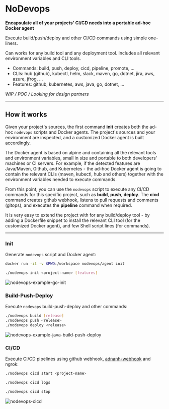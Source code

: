 # NoDevops

**Encapsulate all of your projects' CI/CD needs into a portable ad-hoc Docker agent**

Execute build/push/deploy and other CI/CD commands using simple one-liners.

Can works for any build tool and any deployment tool. Includes all relevant environment variables and CLI tools.

- Commands: build, push, deploy, cicd, pipeline, promote, ...
- CLIs: hub (github), kubectl, helm, slack, maven, go, dotnet, jira, aws, azure, jfrog, ...
- Features: github, kubernetes, aws, java, go, dotnet, ...

_WIP / POC / Looking for design partners_

----

## How it works

Given your project's sources, the first command **init** creates both the ad-hoc `nodevops` scripts and Docker agents. 
The project's sources and your environment are inspected, and a customized Docker agent is built accordingly.

The Docker agent is based on alpine and containing all the relevant tools and environment variables, small in size and portable to both developers' machines or CI servers.
For example, if the detected features are Java/Maven, Github, and Kubernetes - the ad-hoc Docker agent is going to contain the relevant CLIs (maven, kubectl, hub and others) together with the environment variables needed to execute commands.

From this point, you can use the `nodevops` script to execute any CI/CD commands for this specific project, such as **build**, **push**, **deploy**. The **cicd** command creates github webhook, listens to pull requests and comments (gitops), and executes the **pipeline** command when required.

It is very easy to extend the project with for any build/deploy tool - by adding a Dockerfile snippet to install the relevant CLI tool (for the customized Docker agent), and few Shell script lines (for commands).

----

### Init
Generate `nodevops` script and Docker agent:
```bash
docker run -it -v $PWD:/workspace nodevops/agent init

./nodevops init <project-name> [features]
```

![nodevops-example-go-init](https://user-images.githubusercontent.com/2588829/53689563-830e1f00-3d8b-11e9-9420-46ff8947124f.gif)

### Build-Push-Deploy
Execute `nodevops` build-push-deploy and other commands:
```bash
./nodevops build [release]
./nodevops push <release>
./nodevops deploy <release>
```

![nodevops-example-java-build-push-deploy](https://user-images.githubusercontent.com/2588829/53689687-bc478e80-3d8d-11e9-94d6-29d066304826.gif)

### CI/CD
Execute CI/CD pipelines using github webhook, [adnanh-webhook](https://github.com/adnanh/webhook) and ngrok:
```bash
./nodevops cicd start <project-name>

./nodevops cicd logs

./nodevops cicd stop
```

![nodevops-cicd](https://user-images.githubusercontent.com/2588829/53676700-ad52d480-3cd8-11e9-9b9b-758787665032.gif)

